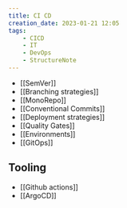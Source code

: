 ```yaml
---
title: CI CD
creation_date: 2023-01-21 12:05
tags:
	- CICD
	- IT
	- DevOps
	- StructureNote
---
```

- [[SemVer]]
- [[Branching strategies]]
- [[MonoRepo]]
- [[Conventional Commits]]
- [[Deployment strategies]]
- [[Quality Gates]]
- [[Environments]]
- [[GitOps]]

## Tooling
- [[Github actions]]
- [[ArgoCD]]

